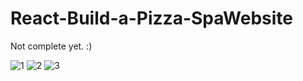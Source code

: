# React-Build-a-Pizza-SpaWebsite

Not complete yet. :)

![1](https://user-images.githubusercontent.com/99166139/168624845-6eeeb351-8f13-4cd9-8515-aca9cad782a5.gif)
![2](https://user-images.githubusercontent.com/99166139/168624861-9acc7a28-6d3e-4825-8e1c-d98d4615dbc4.gif)
![3](https://user-images.githubusercontent.com/99166139/168624874-26dfb7fc-22b9-418c-8b3c-bc980a0b9039.gif)
